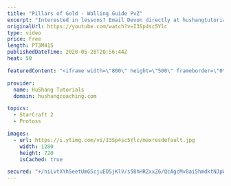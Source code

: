 ```yaml
---
title: "Pillars of Gold - Walling Guide PvZ"
excerpt: "Interested in lessons? Email Devon directly at hushangtutorials@outlook.com ------------------------------------------------------------------------------------------------------- Want to support HuShang Tutorials directly? Patreon is a website where you can contribute a monthly donation that will help"
originalUrl: https://youtube.com/watch?v=I3Sp4sc5Ylc
type: video
price: Free
length: PT3M41S
publishedDateTime: 2020-05-28T20:56:44Z
heat: 50

featuredContent: "<iframe width=\"800\" height=\"500\" frameborder=\"0\" src=\"https://www.youtube.com/embed/I3Sp4sc5Ylc\" allow=\"accelerometer; autoplay; encrypted-media; gyroscope; picture-in-picture\" allowfullscreen></iframe>"

provider:
  name: HuShang Tutorials
  domain: hushangcoaching.com

topics:
  - StarCraft 2
  - Protoss

images:
  - url: https://i.ytimg.com/vi/I3Sp4sc5Ylc/maxresdefault.jpg
    width: 1280
    height: 720
    isCached: true

secured: "+/niLvtXYh5eetUmGScjuEO5jKlV/s58hHRZxxZ6/QcAgcMv8ai5hmdktNJpWzVrBnYCL4a/iVEu+GVkih710BNtfA3cS0j0VBWfNtxN7StOYGyWezl7D5fh1Zgjpf2DMHR9476TAR2ERkbDekU8iRXFBsNLxRLzhE38BLeDt4LBwO42na44uI3EE7Os/cmiqAqCDq30iJKcoRDl82lob+fNGNw+5JMIinT3Anqed+IKektF1j3aux0LBWkGIpoXL4eOMPoxQjerbjOicPfdOPJd0B2OhPY+XnXpYvVEmzU0c+5FF89gV9A1VoB35cUqmhMZnjR1WRsO/jJmAiwWW4a9UIjmkOUUQRM9PRSK8XJWbsq205kQdlIe303Cn9gv7vgB08amXY+S1uGST5rmuT+CZUd/uIi/yG6Ohi3WVbo=;1FvGYqSmOUnTiFFm8lQsJQ=="
---
```


